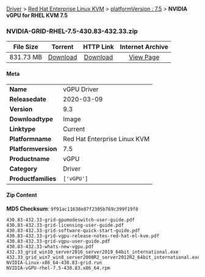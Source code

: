 
[Driver](/README.md)  >  [Red Hat Enterprise Linux KVM](/index/Driver/Red_Hat_Enterprise_Linux_KVM.md)  >  [platformVersion : 7.5](/index/Driver/Red_Hat_Enterprise_Linux_KVM/7.5.md)  >  **NVIDIA vGPU for RHEL KVM 7.5**


### NVIDIA-GRID-RHEL-7.5-430.83-432.33.zip

| **File Size** | **Torrent**  | **HTTP Link** | **Internet Archive** |
|:-------------:|:------------:|:-------------:|:--------------------:|
| 831.73 MB |  [Download](https://archive.org/download/nvgpu_NVIDIA-GRID-RHEL-7.5-430.83-432.33.zip/nvgpu_NVIDIA-GRID-RHEL-7.5-430.83-432.33.zip_archive.torrent)       | [Download](https://archive.org/compress/nvgpu_NVIDIA-GRID-RHEL-7.5-430.83-432.33.zip) | [View Page](https://archive.org/details/nvgpu_NVIDIA-GRID-RHEL-7.5-430.83-432.33.zip)       |

#### Meta

<table>
<tr><td><strong>Name</strong></td><td>vGPU Driver</td></tr>
<tr><td><strong>Releasedate</strong></td><td>2020-03-09</td></tr>
<tr><td><strong>Version</strong></td><td>9.3</td></tr>
<tr><td><strong>Downloadtype</strong></td><td>Image</td></tr>
<tr><td><strong>Linktype</strong></td><td>Current</td></tr>
<tr><td><strong>Platformname</strong></td><td>Red Hat Enterprise Linux KVM</td></tr>
<tr><td><strong>Platformversion</strong></td><td>7.5</td></tr>
<tr><td><strong>Productname</strong></td><td>vGPU</td></tr>
<tr><td><strong>Category</strong></td><td>Driver</td></tr>
<tr><td><strong>Productfamilies</strong></td><td><code>['vGPU']</code></td></tr>
</table>

#### Zip Content

**MD5 Checksum**: `9f91ac11638e87f2305b769c399f19f8`

```text
430.83-432.33-grid-gpumodeswitch-user-guide.pdf
430.83-432.33-grid-licensing-user-guide.pdf
430.83-432.33-grid-software-quick-start-guide.pdf
430.83-432.33-grid-vgpu-release-notes-red-hat-el-kvm.pdf
430.83-432.33-grid-vgpu-user-guide.pdf
430.83-432.33-whats-new-vgpu.pdf
432.33_grid_win10_server2016_server2019_64bit_international.exe
432.33_grid_win7_win8_server2008R2_server2012R2_64bit_international.exe
NVIDIA-Linux-x86_64-430.83-grid.run
NVIDIA-vGPU-rhel-7.5-430.83.x86_64.rpm
```